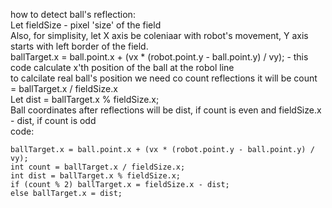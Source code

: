 how to detect ball's reflection: <br>
Let fieldSize - pixel 'size' of the field <br>
Also, for simplisity, let X axis be coleniaar with robot's movement, Y axis starts with left border of the field. <br>
ballTarget.x = ball.point.x + (vx * (robot.point.y - ball.point.y) / vy); - this code calculate x'th position of the ball at the robol line<br>
to calcilate real ball's position we need co count reflections it will be count = ballTarget.x / fieldSize.x <br>
Let dist = ballTarget.x % fieldSize.x; <br>
Ball coordinates after reflections will be dist, if count is even and fieldSize.x - dist, if count is odd <br>
code: <br>
```
ballTarget.x = ball.point.x + (vx * (robot.point.y - ball.point.y) / vy);
int count = ballTarget.x / fieldSize.x;
int dist = ballTarget.x % fieldSize.x;
if (count % 2) ballTarget.x = fieldSize.x - dist;
else ballTarget.x = dist;
```
